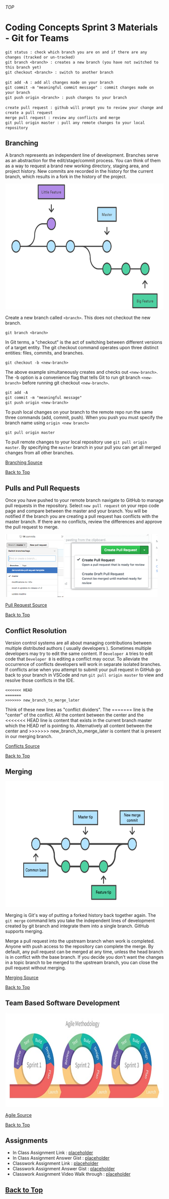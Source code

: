 ###### TOP
# Coding Concepts Sprint 3 Materials - Git for Teams

```
git status : check which branch you are on and if there are any changes (tracked or un-tracked)
git branch <branch> : creates a new branch (you have not switched to this branch yet)
git checkout <branch> : switch to another branch

git add -A : add all changes made on your branch
git commit -m "meaningful commit message" : commit changes made on your branch
git push origin <branch> : push changes to your branch

create pull request : github will prompt you to review your change and create a pull request
merge pull request : review any conflicts and merge
git pull origin master : pull any remote changes to your local repository
```
<!-- ## GitHub and Teams

[Back to Top](#TOP) -->
## Branching
A branch represents an independent line of development. Branches serve as an abstraction for the edit/stage/commit process. You can think of them as a way to request a brand new working directory, staging area, and project history. New commits are recorded in the history for the current branch, which results in a fork in the history of the project.

<img src="img/01.svg" width="auto" height="400"/>

Create a new branch called `<branch>`. This does not checkout the new branch.
````
git branch <branch>
````
In Git terms, a "checkout" is the act of switching between different versions of a target entity. The git checkout command operates upon three distinct entities: files, commits, and branches.
````
git checkout -b <new-branch>
````
The above example simultaneously creates and checks out `<new-branch>`. The -b option is a convenience flag that tells Git to run git branch `<new-branch>` before running git checkout `<new-branch>`.
```
git add -A
git commit -m "meaningful message"
git push origin <new-branch>
```
To push local changes on your branch to the remote repo run the same three commands (add, commit, push). When you push you must specify the branch name using `origin <new branch>`
```
git pull origin master
```
To pull remote changes to your local repository use `git pull origin master`. By specifying the `master` branch in your pull you can get all merged changes from all other branches.

[Branching Source](https://www.atlassian.com/git/tutorials/using-branches)

[Back to Top](#TOP)
## Pulls and Pull Requests
Once you have pushed to your remote branch navigate to GitHub to manage pull requests in the repository. Select `new pull request` on your repo code page and compare between the master and your branch. You will be notified if the branch you are creating a pull request has conflicts with the master branch. If there are no conflicts, review the differences and approve the pull request to merge. 

<img src="img/branch-dropdown.png" width="auto" height="200"/>
<img src="img/pullrequest-send.png" width="auto" height="200"/>

[Pull Request Source](https://help.github.com/en/github/collaborating-with-issues-and-pull-requests/proposing-changes-to-your-work-with-pull-requests)

[Back to Top](#TOP)
## Conflict Resolution

Version control systems are all about managing contributions between multiple distributed authors ( usually developers ). Sometimes multiple developers may try to edit the same content. If `Developer A` tries to edit code that `Developer B` is editing a conflict may occur. To alleviate the occurrence of conflicts developers will work in separate isolated branches. If conflicts arise when you attempt to submit your pull request in GitHub go back to your branch in VSCode and run `git pull origin master` to view and resolve those conflicts in the IDE.
```
<<<<<<< HEAD
=======
>>>>>>> new_branch_to_merge_later
```
Think of these new lines as "conflict dividers". The ======= line is the "center" of the conflict. All the content between the center and the <<<<<<< HEAD line is content that exists in the current branch master which the HEAD ref is pointing to. Alternatively all content between the center and >>>>>>> new_branch_to_merge_later is content that is present in our merging branch.

[Conflicts Source](https://www.atlassian.com/git/tutorials/using-branches/merge-conflicts)

[Back to Top](#TOP)
## Merging
<img src="img/Branch-1.png" width="auto" height="400"/>

Merging is Git's way of putting a forked history back together again. The `git merge` command lets you take the independent lines of development created by git branch and integrate them into a single branch. GitHub supports merging.

Merge a pull request into the upstream branch when work is completed. Anyone with push access to the repository can complete the merge. By default, any pull request can be merged at any time, unless the head branch is in conflict with the base branch. If you decide you don't want the changes in a topic branch to be merged to the upstream branch, you can close the pull request without merging.

 [Merging Source](https://www.atlassian.com/git/tutorials/using-branches/git-checkout)

[Back to Top](#TOP)
## Team Based Software Development

<img src="img/agileSDLC.png" width="auto" height="300"/>

[Agile Source](https://www.atlassian.com/agile/teams)

[Back to Top](#TOP)
<!-- ## Tags and Releases

[Back to Top](#TOP)
## Stashing

[Back to Top](#TOP) -->
## Assignments
* In Class Assignment Link : [placeholder](github.com)
* In Class Assignment Answer Gist : [placeholder](github.com)
* Classwork Assignment Link : [placeholder](github.com)
* Classwork Assignment Answer Gist : [placeholder](github.com)
* Classwork Assignment Video Walk through : [placeholder](github.com)

## [Back to Top](#TOP)